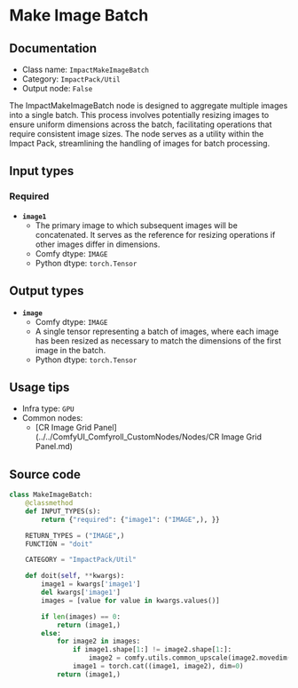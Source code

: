 # Make Image Batch
## Documentation
- Class name: `ImpactMakeImageBatch`
- Category: `ImpactPack/Util`
- Output node: `False`

The ImpactMakeImageBatch node is designed to aggregate multiple images into a single batch. This process involves potentially resizing images to ensure uniform dimensions across the batch, facilitating operations that require consistent image sizes. The node serves as a utility within the Impact Pack, streamlining the handling of images for batch processing.
## Input types
### Required
- **`image1`**
    - The primary image to which subsequent images will be concatenated. It serves as the reference for resizing operations if other images differ in dimensions.
    - Comfy dtype: `IMAGE`
    - Python dtype: `torch.Tensor`
## Output types
- **`image`**
    - Comfy dtype: `IMAGE`
    - A single tensor representing a batch of images, where each image has been resized as necessary to match the dimensions of the first image in the batch.
    - Python dtype: `torch.Tensor`
## Usage tips
- Infra type: `GPU`
- Common nodes:
    - [CR Image Grid Panel](../../ComfyUI_Comfyroll_CustomNodes/Nodes/CR Image Grid Panel.md)



## Source code
```python
class MakeImageBatch:
    @classmethod
    def INPUT_TYPES(s):
        return {"required": {"image1": ("IMAGE",), }}

    RETURN_TYPES = ("IMAGE",)
    FUNCTION = "doit"

    CATEGORY = "ImpactPack/Util"

    def doit(self, **kwargs):
        image1 = kwargs['image1']
        del kwargs['image1']
        images = [value for value in kwargs.values()]

        if len(images) == 0:
            return (image1,)
        else:
            for image2 in images:
                if image1.shape[1:] != image2.shape[1:]:
                    image2 = comfy.utils.common_upscale(image2.movedim(-1, 1), image1.shape[2], image1.shape[1], "lanczos", "center").movedim(1, -1)
                image1 = torch.cat((image1, image2), dim=0)
            return (image1,)

```
